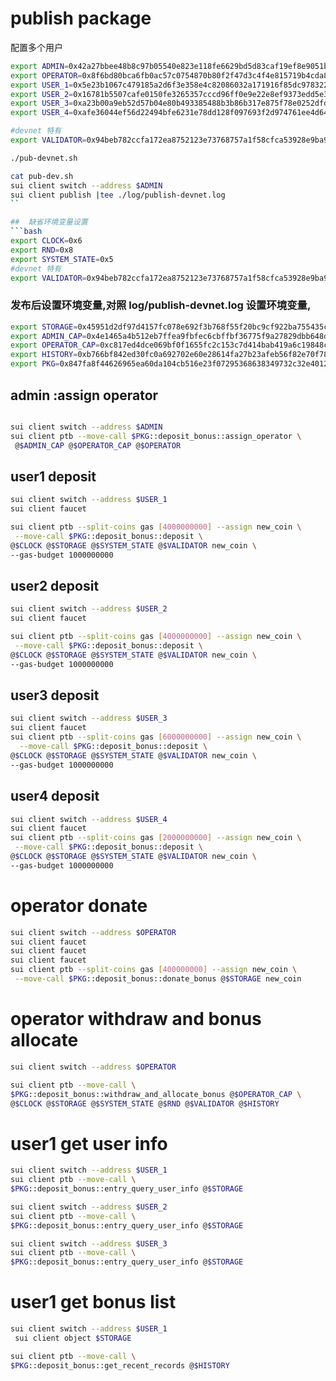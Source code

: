 # publish package

配置多个用户
```bash
export ADMIN=0x42a27bbee48b8c97b05540e823e118fe6629bd5d83caf19ef8e9051bf3addf9e
export OPERATOR=0x8f6bd80bca6fb0ac57c0754870b80f2f47d3c4f4e815719b4cda8102cd1bc5b0
export USER_1=0x5e23b1067c479185a2d6f3e358e4c82086032a171916f85dc9783226d7d504de
export USER_2=0x16781b5507cafe0150fe3265357cccd96ff0e9e22e8ef9373edd5e3b4a808884
export USER_3=0xa23b00a9eb52d57b04e80b493385488b3b86b317e875f78e0252dfd1793496bb
export USER_4=0xafe36044ef56d22494bfe6231e78dd128f097693f2d974761ee4d649e61f5fa2

#devnet 特有
export VALIDATOR=0x94beb782ccfa172ea8752123e73768757a1f58cfca53928e9ba918a2c44a695b
```

```bash
./pub-devnet.sh
```

```bash
cat pub-dev.sh 
sui client switch --address $ADMIN
sui client publish |tee ./log/publish-devnet.log
``

##  缺省环境变量设置
```bash
export CLOCK=0x6
export RND=0x8
export SYSTEM_STATE=0x5
#devnet 特有
export VALIDATOR=0x94beb782ccfa172ea8752123e73768757a1f58cfca53928e9ba918a2c44a695b

```


### 发布后设置环境变量,对照 log/publish-devnet.log 设置环境变量,


```bash
export STORAGE=0x45951d2df97d4157fc078e692f3b768f55f20bc9cf922ba755435c00a882e206
export ADMIN_CAP=0x4e1465a4b512eb7ffea9fbfec6cbffbf36775f9a27829dbb648da6c3d9e90ad6
export OPERATOR_CAP=0xc817ed4dce069bf0f1655fc2c153c7d414bab419a6c19848c6363047fd78eb2f
export HISTORY=0xb766bf842ed30fc0a692702e60e28614fa27b23afeb56f82e70f780a081db2ef
export PKG=0x847fa8f44626965ea60da104cb516e23f07295368638349732c32e40121ab9c3

```




## admin :assign operator
```bash

sui client switch --address $ADMIN
sui client ptb --move-call $PKG::deposit_bonus::assign_operator \
 @$ADMIN_CAP @$OPERATOR_CAP @$OPERATOR 
```


## user1 deposit
```bash
sui client switch --address $USER_1
sui client faucet 

sui client ptb --split-coins gas [4000000000] --assign new_coin \
 --move-call $PKG::deposit_bonus::deposit \
@$CLOCK @$STORAGE @$SYSTEM_STATE @$VALIDATOR new_coin \
--gas-budget 1000000000
```

## user2 deposit
```bash
sui client switch --address $USER_2
sui client faucet 

sui client ptb --split-coins gas [4000000000] --assign new_coin \
 --move-call $PKG::deposit_bonus::deposit \
@$CLOCK @$STORAGE @$SYSTEM_STATE @$VALIDATOR new_coin \
--gas-budget 1000000000
```

## user3 deposit
```bash
sui client switch --address $USER_3
sui client faucet 
sui client ptb --split-coins gas [6000000000] --assign new_coin \
  --move-call $PKG::deposit_bonus::deposit \
@$CLOCK @$STORAGE @$SYSTEM_STATE @$VALIDATOR new_coin \
--gas-budget 1000000000
```

## user4 deposit
```bash
sui client switch --address $USER_4
sui client faucet 
sui client ptb --split-coins gas [2000000000] --assign new_coin \
 --move-call $PKG::deposit_bonus::deposit \
@$CLOCK @$STORAGE @$SYSTEM_STATE @$VALIDATOR new_coin \
--gas-budget 1000000000
```

#  operator donate
```bash
sui client switch --address $OPERATOR
sui client faucet
sui client faucet
sui client faucet
sui client ptb --split-coins gas [400000000] --assign new_coin \
 --move-call $PKG::deposit_bonus::donate_bonus @$STORAGE new_coin

```

# operator  withdraw and bonus allocate

```bash
sui client switch --address $OPERATOR

sui client ptb --move-call \
$PKG::deposit_bonus::withdraw_and_allocate_bonus @$OPERATOR_CAP \
@$CLOCK @$STORAGE @$SYSTEM_STATE @$RND @$VALIDATOR @$HISTORY
```

# user1 get user info

```bash
sui client switch --address $USER_1
sui client ptb --move-call \
$PKG::deposit_bonus::entry_query_user_info @$STORAGE 
```

```bash
sui client switch --address $USER_2
sui client ptb --move-call \
$PKG::deposit_bonus::entry_query_user_info @$STORAGE 
```

```bash
sui client switch --address $USER_3
sui client ptb --move-call \
$PKG::deposit_bonus::entry_query_user_info @$STORAGE 
```


# user1 get bonus list
```bash
sui client switch --address $USER_1
 sui client object $STORAGE

sui client ptb --move-call \
$PKG::deposit_bonus::get_recent_records @$HISTORY
```

